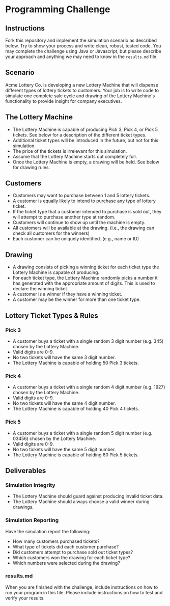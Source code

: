 # Programming Challenge

## Instructions
Fork this repository and implement the simulation scenario as described below. Try to show your process and write clean, robust, tested code. You may complete the challenge using Java or Javascript, but please describe your approach and anything we may need to know in the `results.md` file. 

## Scenario
Acme Lottery Co. is developing a new Lottery Machine that will dispense different types of lottery tickets to customers. Your job is to write code to simulate one complete sale cycle and drawing of the Lottery Machine's functionality to provide insight for company executives.

## The Lottery Machine
- The Lottery Machine is capable of producing Pick 3, Pick 4, or Pick 5 tickets. See below for a description of the different ticket types.
- Additional ticket types will be introduced in the future, but not for this simulation.
- The price of the tickets is irrelevant for this simulation.
- Assume that the Lottery Machine starts out completely full.
- Once the Lottery Machine is empty, a drawing will be held. See below for drawing rules.

## Customers
- Customers may want to purchase between 1 and 5 lottery tickets. 
- A customer is equally likely to intend to purchase any type of lottery ticket.
- If the ticket type that a customer intended to purchase is sold out, they will attempt to purchase another type at random.
- Customers will continue to show up until the machine is empty.
- All customers will be available at the drawing.  (i.e., the drawing can check all customers for the winners)
- Each customer can be uniquely identified. (e.g., name or ID)

## Drawing 
- A drawing consists of picking a winning ticket for each ticket type the Lottery Machine is capable of producing. 
- For each ticket type, the Lottery Machine randomly picks a number it has generated with the appropriate amount of digits. This is used to declare the winning ticket.
- A customer is a winner if they have a winning ticket.
- A customer may be the winner for more than one ticket type.

## Lottery Ticket Types & Rules
### Pick 3
- A customer buys a ticket with a single random 3 digit number (e.g. 345) chosen by the Lottery Machine.
- Valid digits are 0-9. 
- No two tickets will have the same 3 digit number.
- The Lottery Machine is capable of holding 50 Pick 3 tickets.

### Pick 4
- A customer buys a ticket with a single random 4 digit number (e.g. 1927) chosen by the Lottery Machine. 
- Valid digits are 0-9.
- No two tickets will have the same 4 digit number.
- The Lottery Machine is capable of holding 40 Pick 4 tickets.

### Pick 5
- A customer buys a ticket with a single random 5 digit number (e.g. 03456) chosen by the Lottery Machine. 
- Valid digits are 0-9.
- No two tickets will have the same 5 digit number.
- The Lottery Machine is capable of holding 60 Pick 5 tickets.

## Deliverables

### Simulation Integrity
- The Lottery Machine should guard against producing invalid ticket data. 
- The Lottery Machine should always choose a valid winner during drawings.

### Simulation Reporting
Have the simulation report the following:
- How many customers purchased tickets?
- What type of tickets did each customer purchase?
- Did customers attempt to purchase sold out ticket types?
- Which customers won the drawing for each ticket type?
- Which numbers were selected during the drawing?

### results.md
When you are finished with the challenge, include instructions on how to run your program in this file. Please include instructions on how to test and verify your results.
